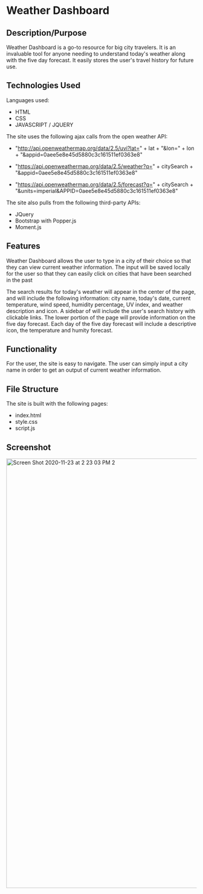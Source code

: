 # Weather Dashboard

## Description/Purpose

Weather Dashboard is a go-to resource for big city travelers. It is an invaluable tool for anyone needing to understand today's weather along with the five day forecast.  It easily stores the user's travel history for future use.


## Technologies Used

Languages used: 
- HTML
- CSS
- JAVASCRIPT / JQUERY

The site uses the following ajax calls from the open weather API:
- "http://api.openweathermap.org/data/2.5/uvi?lat=" + lat + "&lon=" + lon + "&appid=0aee5e8e45d5880c3c161511ef0363e8"

- "https://api.openweathermap.org/data/2.5/weather?q=" + citySearch + "&appid=0aee5e8e45d5880c3c161511ef0363e8"

- "https://api.openweathermap.org/data/2.5/forecast?q=" + citySearch + "&units=imperial&APPID=0aee5e8e45d5880c3c161511ef0363e8"


The site also pulls from the following third-party APIs:
- JQuery
- Bootstrap with Popper.js
- Moment.js

## Features

Weather Dashboard allows the user to type in a city of their choice so that they can view current weather information.  The input will be saved locally for the user so that they can easily click on cities that have been searched in the past

The search results for today's weather will appear in the center of the page, and will include the following information: city name, today's date, current temperature, wind speed, humidity percentage, UV index, and weather description and icon.   A sidebar of will include the user's search history with clickable links.  The lower portion of the page will provide information on the five day forecast.  Each day of the five day forecast will include a descriptive icon, the temperature and humity forecast.


## Functionality

For the user, the site is easy to navigate. The user can simply input a city name in order to get an output of current weather information.

## File Structure

The site is built with  the following pages:

-  index.html
-  style.css
-  script.js

## Screenshot
<img width="1137" alt="Screen Shot 2020-11-23 at 2 23 03 PM 2" src="https://user-images.githubusercontent.com/72819785/100022194-98b14c80-2d97-11eb-9fd9-9d333f1d801d.png">
